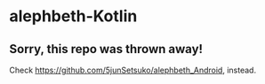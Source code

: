 # alephbeth-Kotlin

## Sorry, this repo was thrown away!

Check https://github.com/5junSetsuko/alephbeth_Android, instead.
